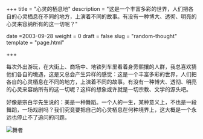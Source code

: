 +++
title = "心灵的栖息地"
description = "这是一个丰富多彩的世界，人们把各自的心灵栖息在不同的地方，上演着不同的故事。有没有一种博大、透彻、明亮的心灵来容纳所有的这一切呢？"

date =2003-09-28
weight = 0
draft = false
slug = "random-thought"
template = "page.html"

+++

每次外出游玩，在大街上、商场中、地铁列车里看着身旁熙攘的人群，我总喜欢猜他们各自的境遇，这是又总会产生异样的感觉：这是一个丰富多彩的世界，人们把各自的心灵栖息在不同的地方，上演着不同的故事。有没有一种博大、透彻、明亮的心灵来容纳所有的这一切呢？这样的想象或许就是一切宗教、文学的源头吧。

好像是宗白华先生说的：美是一种舞蹈。一个人的一生，某种意义上，不也是一段舞蹈，一场戏剧吗？我们究竟要把自己的心灵栖息在何种境界上，这大概是一个永远也停止不了追问的问题。

![舞者](/essay/thought/dance.png)